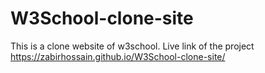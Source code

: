 # W3School-clone-site
This is a clone website of w3school.
Live link of the project
 https://zabirhossain.github.io/W3School-clone-site/
